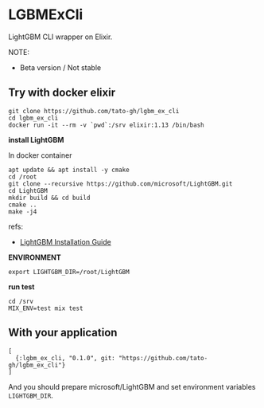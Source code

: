 # LGBMExCli

LightGBM CLI wrapper on Elixir.

NOTE:

- Beta version / Not stable


## Try with docker elixir

```
git clone https://github.com/tato-gh/lgbm_ex_cli
cd lgbm_ex_cli
docker run -it --rm -v `pwd`:/srv elixir:1.13 /bin/bash
```

**install LightGBM**

In docker container

```
apt update && apt install -y cmake
cd /root
git clone --recursive https://github.com/microsoft/LightGBM.git
cd LightGBM
mkdir build && cd build
cmake ..
make -j4
```

refs:

- [LightGBM Installation Guide](https://lightgbm.readthedocs.io/en/latest/Installation-Guide.html#linux)


**ENVIRONMENT**

```
export LIGHTGBM_DIR=/root/LightGBM
```

**run test**

```
cd /srv
MIX_ENV=test mix test
```


## With your application

```
[
  {:lgbm_ex_cli, "0.1.0", git: "https://github.com/tato-gh/lgbm_ex_cli"}
]
```

And you should prepare microsoft/LightGBM and set environment variables `LIGHTGBM_DIR`.
